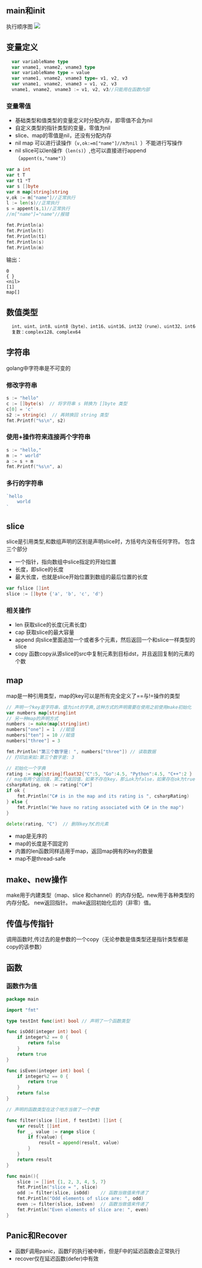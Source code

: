 ## main和init
执行顺序图
![](https://raw.githubusercontent.com/frainmeng/build-web-application-with-golang/d6079a78eaae9a7857db9a75e65e24701c78e575/zh/images/2.3.init.png)

## 变量定义
```GO
  var variableName type
  var vname1, vname2, vname3 type
  var variableName type = value
  var vname1, vname2, vname3 type= v1, v2, v3
  var vname1, vname2, vname3 = v1, v2, v3
  vname1, vname2, vname3 := v1, v2, v3//只能用在函数内部
```
### 变量零值
+ 基础类型和值类型的变量定义时分配内存，即零值不会为nil
+ 自定义类型的指针类型的变量，零值为nil
+ slice、map的零值是nil，还没有分配内存
+ nil map 可以进行读操作（```v,ok:=m["name"]//m为nil ```）不能进行写操作
+ nil slice可以len操作（```len(s)```）,也可以直接进行append（```appent(s,"name")```）
```GO
var a int
var t T
var t1 *T
var s []byte
var m map[string]string
v,ok := m["name"]//正常执行
l := len(s)//正常执行
s = appent(s,1)//正常执行
//m["name"]="name"//报错

fmt.Println(a)
fmt.Println(t)
fmt.Println(t1)
fmt.Println(s)
fmt.Println(m)
```
输出：
```
0
{ }
<nil>
[1]
map[]
```
## 数值类型
```Go
  int、uint、int8、uint8（byte）、int16、uint16、int32（rune）、uint32、int64、uint64、float32、float64
  复数：complex128、complex64
```
## 字符串
golang中字符串是不可变的

### 修改字符串
```GO
s := "hello"
c := []byte(s)  // 将字符串 s 转换为 []byte 类型
c[0] = 'c'
s2 := string(c)  // 再转换回 string 类型
fmt.Printf("%s\n", s2)
```
### 使用+操作符来连接两个字符串
```GO
s := "hello,"
m := " world"
a := s + m
fmt.Printf("%s\n", a)
```
### 多行的字符串
```GO
`hello
	world
`	
```
## slice
slice是引用类型,和数组声明的区别是声明slice时，方括号内没有任何字符。
包含三个部分
+ 一个指针，指向数组中slice指定的开始位置
+ 长度，即slice的长度
+ 最大长度，也就是slice开始位置到数组的最后位置的长度
```GO
var fslice []int
slice := []byte {'a', 'b', 'c', 'd'}
```
### 相关操作
+ len 获取slice的长度(元素长度)
+ cap 获取slice的最大容量
+ append 向slice里面追加一个或者多个元素，然后返回一个和slice一样类型的slice
+ copy 函数copy从源slice的src中复制元素到目标dst，并且返回复制的元素的个数

## map
map是一种引用类型，map的key可以是所有完全定义了==与!=操作的类型
```GO
// 声明一个key是字符串，值为int的字典,这种方式的声明需要在使用之前使用make初始化
var numbers map[string]int
// 另一种map的声明方式
numbers := make(map[string]int)
numbers["one"] = 1  //赋值
numbers["ten"] = 10 //赋值
numbers["three"] = 3

fmt.Println("第三个数字是: ", numbers["three"]) // 读取数据
// 打印出来如:第三个数字是: 3

// 初始化一个字典
rating := map[string]float32{"C":5, "Go":4.5, "Python":4.5, "C++":2 }
// map有两个返回值，第二个返回值，如果不存在key，那么ok为false，如果存在ok为true
csharpRating, ok := rating["C#"]
if ok {
	fmt.Println("C# is in the map and its rating is ", csharpRating)
} else {
	fmt.Println("We have no rating associated with C# in the map")
}

delete(rating, "C")  // 删除key为C的元素
```
+ map是无序的
+ map的长度是不固定的
+ 内置的len函数同样适用于map，返回map拥有的key的数量
+ map不是thread-safe

## make、new操作
make用于内建类型（map、slice 和channel）的内存分配。new用于各种类型的内存分配。
new返回指针。
make返回初始化后的（非零）值。

## 传值与传指针
调用函数时,传过去的是参数的一个copy（无论参数是值类型还是指针类型都是copy的该参数）

## 函数
### 函数作为值
```GO
package main

import "fmt"

type testInt func(int) bool // 声明了一个函数类型

func isOdd(integer int) bool {
	if integer%2 == 0 {
		return false
	}
	return true
}

func isEven(integer int) bool {
	if integer%2 == 0 {
		return true
	}
	return false
}

// 声明的函数类型在这个地方当做了一个参数

func filter(slice []int, f testInt) []int {
	var result []int
	for _, value := range slice {
		if f(value) {
			result = append(result, value)
		}
	}
	return result
}

func main(){
	slice := []int {1, 2, 3, 4, 5, 7}
	fmt.Println("slice = ", slice)
	odd := filter(slice, isOdd)    // 函数当做值来传递了
	fmt.Println("Odd elements of slice are: ", odd)
	even := filter(slice, isEven)  // 函数当做值来传递了
	fmt.Println("Even elements of slice are: ", even)
}
```
## Panic和Recover
+ 函数F调用panic，函数F的执行被中断，但是F中的延迟函数会正常执行
+ recover仅在延迟函数(defer)中有效
